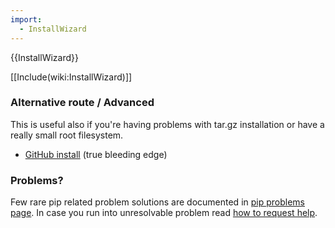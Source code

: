 ```yaml
---
import:
  - InstallWizard
---
```

{{InstallWizard}}

[[Include(wiki:InstallWizard)]]

### Alternative route / Advanced

This is useful also if you're having problems with tar.gz installation or have a really small root filesystem.

 * [GitHub install](/GitHubInstall) (true bleeding edge)

### Problems?

Few rare pip related problem solutions are documented in [pip problems page](/PipProblems).
In case you run into unresolvable problem read [how to request help](/NeedHelp).